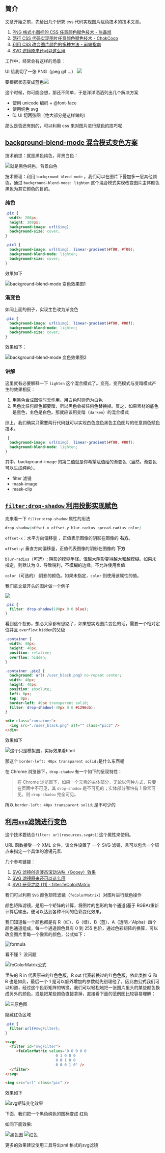## 简介

文章开始之前，先给出几个研究 css 代码实现图片赋色技术的技术文章。

1. [PNG 格式小图标的 CSS 任意颜色赋色技术 - 张鑫旭](https://www.zhangxinxu.com/wordpress/2016/06/png-icon-change-color-by-css/)
2. [两行 CSS 代码实现图片任意颜色赋色技术 - ChokCoco](http://www.cnblogs.com/coco1s/p/8080211.html)
3. [利用 CSS 改变图片颜色的多种方法 - 前端指南](https://juejin.im/post/5ba21d78f265da0af0337fe3)
4. [SVG 滤镜原来还可以这么用](https://juejin.im/entry/58edb3598d6d81006ca0c72d#comment)

工作中，经常会有这样的场景：

UI 给我切了一张 PNG（jpeg gif ...）
<img src="./user_black.png">

要根据状态变成蓝色<img src="./user_blue.png">

这个时候，你可能会想，那还不简单，于是洋洋洒洒列出几个解决方案

- 使用 unicode 编码 + @font-face
- 使用纯色 svg
- 叫 UI 切两张图（绝大部分是这样做的）

那么是否还有别的，可以利用 css 来对图片进行赋色的技巧呢

## [background-blend-mode 混合模式变色方案](background-blend-mode.html)

技术前提：就是黑色纯色，背景白色：

![就是黑色纯色，背景白色](./Black_on_white.png)

技术原理：利用 `background-blend-mode` ，我们可以在图片下叠加多一层其他颜色，通过 `background-blend-mode: lighten` 这个混合模式实现改变图片主体颜色黑色为其它颜色的目的。

### 纯色

```css
.pic {
  width: 200px;
  height: 200px;
  background-image: url($img);
  background-size: cover;
}

.pic1 {
  background-image: url($img), linear-gradient(#f00, #f00);
  background-blend-mode: lighten;
  background-size: cover;
}
```

效果如下

![background-blend-mode 变色效果图1](./result1.png)

### 渐变色

如同上面的例子，实现主色改为渐变色

```css
.pic {
  background-image: url($img), linear-gradient(#f00, #00f);
  background-blend-mode: lighten;
  background-size: cover;
}
```

效果如下：

![background-blend-mode 变色效果图2](./result2.png)

### 讲解

这里就有必要解释一下 `lighten` 这个混合模式了。变亮，变亮模式与变暗模式产生的效果相反：

1. 用黑色合成图像时无作用，用白色时则仍为白色
2. 黑色比任何颜色都要暗，所以黑色会被任何色替换掉。反之，如果素材的底色是黑色，主色是白色。那就应该用变暗（`darken`）的混合模式

综上，我们确实只需要两行代码就可以实现白色底色黑色主色图片的任意颜色赋色技术。

```css
 {
  background-image: url($img), linear-gradient(#f00, #00f);
  background-blend-mode: lighten;
}
```

其中，background-image 的第二值就是你希望赋值给的渐变色（当然，渐变色可以生成纯色）。

- filter 滤镜
- mask-image
- mask-clip

## [`filter:drop-shadow` 利用投影实现赋色](./drop-shadow.html)

先来看一下 `filter:drop-shadow` 属性的用法

```css
drop-shadow(offset-x offset-y blur-radius spread-radius color)
```

`offset-x`：水平方向偏移量 ，正值表示图像的阴影在图像的 **右方**。

`offset-y`: 垂直方向偏移量，正值代表图像的阴影在图像的 **下方**

`blur-radius`（可选）: 阴影的模糊半径。值越大阴影变得越大和越模糊。如果未指定，则默认为 0，导致锐利，不模糊的边缘。不允许使用负值

`color`（可选的）:阴影的颜色。如果未指定，`color` 则使用该属性的值。

我们拿文章开头的图片做一个例子

<img src="./user_black.png">

```css
.pic {
  filter: drop-shadow(100px 0 0 blue);
}
```

看到这个投影，想必大家都有思路了，如果想实现图片变色的话，需要一个相对定位并且 `overflow:hidden`的父级

```css
.container {
  width: 40px;
  height: 40px;
  position: relative;
  overflow: hidden;
}

.container .pic2 {
  background: url(./user_black.png) no-repeat center;
  width: 40px;
  height: 40px;
  position: absolute;
  left: 0px;
  top: 0px;
  border-left: 40px transparent solid;
  filter: drop-shadow(-40px 0 0 #1296db);
}
```

```html
<div class="container">
  <img src="./user_black.png" alt="" class="pic2" />
</div>
```

效果如下

![这个只是模拟图，实际效果看html](./user_blue.png)

那这个 `border-left: 40px transparent solid;`是什么东西呢

在 Chrome 浏览器下，`drop-shadow` 有一个如下的呈现特性：

> 在 Chrome 浏览器下，如果一个元素的主体部分，无论以何种方式，只要在页面中不可见，其 `drop-shadow` 是不可见的；实体部分哪怕有 1 像素可见，则 `drop-shadow` 完全可见。

所以 `border-left: 40px transparent solid;`是不可少的

## [利用`svg`滤镜进行变色](./filter-url.html)

这个技术要结合`filter: url(resources.svg#c1)`这个属性来使用。

URL 函数接受一个 XML 文件，该文件设置了 一个 SVG 滤镜，且可以包含一个锚点来指定一个具体的滤镜元素.

几个参考链接：

1. [SVG 滤镜创造液态滚动沾粘（Gooey）效果](http://svgtrick.com/tricks/e921a8411f4a6fa9a12374cf3830f5b5)
2. [SVG 滤镜原来还可以这么用](https://juejin.im/entry/58edb3598d6d81006ca0c72d#comment)
3. [SVG 研究之路 (11) - filter:feColorMatrix](https://www.oxxostudio.tw/articles/201406/svg-11-filter-feColorMatrix.html)

我们可以利用 `SVG` 颜色矩阵滤镜（`feColorMatrix`）对图片进行赋色操作

颜色矩阵滤镜，是用一个矩阵的计算，将图片的色彩的每个通道(基于 RGBA)重新计算后输出，便可以达到各种不同的色彩变化效果。

我们知道每一个颜色都是有 R（红）、G（绿）、B（蓝）、A（透明／Alpha）四个颜色通道组成，每一个通道颜色具有 0 到 255 色阶，通过色彩矩阵的换算，可以改变图片里每一个像素的颜色，公式如下：

![formula](./formula.jpg)

看不懂？ 没问题

![feColorMatrix公式](./feColorMatrix.png)

里头的 R in 代表原来的红色色版，R out 代表转换过的红色色版，依此类推 G 和 B 也是如此，最后一个 1 是可以额外增加的参数就先别理他了，因此由公式我们可以知道，经过这个色彩矩阵的转换，我们可以轻松地把一张图片里头的某些颜色换成另外的颜色，或是把某些颜色直接拿掉，直接看下面的范例图比较容易理解：

![三原色图](./svg.png)

隐藏红色区域

```css
.pic {
  filter:url(#svgFilter);
}
```


```html
<svg>
  <filter id="svgFilter">
     <feColorMatrix values="0 0 0 0 0
                       0 1 0 0 0
                       0 0 1 0 0
                       0 0 0 1 0" /> 
  </filter>
</svg>

<img src="url" class="pic" />
```

效果如下

![svg矩阵变化效果](./result4.png)

下面，我们把一个黑色纯色的图标变成 红色

如同下面效果:

![黑色图](./Black_on_white.png)
![红色](./result5.png)

更多的效果建议使用工具导出xml 格式的svg滤镜